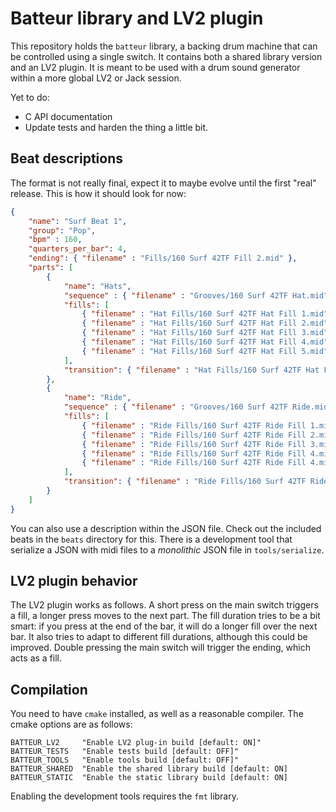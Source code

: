 # Batteur library and LV2 plugin

This repository holds the `batteur` library, a backing drum machine that can be controlled using a single switch.
It contains both a shared library version and an LV2 plugin.
It is meant to be used with a drum sound generator within a more global LV2 or Jack session.

Yet to do:
- C API documentation
- Update tests and harden the thing a little bit.

## Beat descriptions

The format is not really final, expect it to maybe evolve until the first "real" release.
This is how it should look for now:

```json
{
    "name": "Surf Beat 1",
    "group": "Pop",
    "bpm" : 160,
    "quarters_per_bar": 4,
    "ending": { "filename" : "Fills/160 Surf 42TF Fill 2.mid" },
    "parts": [
        {
            "name": "Hats",
            "sequence" : { "filename" : "Grooves/160 Surf 42TF Hat.mid", "ignore_bars" : 1, "bars": 4 },
            "fills": [
                { "filename" : "Hat Fills/160 Surf 42TF Hat Fill 1.mid" },
                { "filename" : "Hat Fills/160 Surf 42TF Hat Fill 2.mid" },
                { "filename" : "Hat Fills/160 Surf 42TF Hat Fill 3.mid" },
                { "filename" : "Hat Fills/160 Surf 42TF Hat Fill 4.mid" },
                { "filename" : "Hat Fills/160 Surf 42TF Hat Fill 5.mid" }
            ],
            "transition": { "filename" : "Hat Fills/160 Surf 42TF Hat Fill 6.mid" }
        },
        {
            "name": "Ride",
            "sequence" : { "filename" : "Grooves/160 Surf 42TF Ride.mid", "ignore_bars" : 1 , "bars": 4},
            "fills": [
                { "filename" : "Ride Fills/160 Surf 42TF Ride Fill 1.mid" },
                { "filename" : "Ride Fills/160 Surf 42TF Ride Fill 2.mid" },
                { "filename" : "Ride Fills/160 Surf 42TF Ride Fill 3.mid" },
                { "filename" : "Ride Fills/160 Surf 42TF Ride Fill 4.mid" },
                { "filename" : "Ride Fills/160 Surf 42TF Ride Fill 4.mid" }
            ],
            "transition": { "filename" : "Ride Fills/160 Surf 42TF Ride Fill 5.mid" }
        }
    ]
}
```

You can also use a description within the JSON file.
Check out the included beats in the `beats` directory for this.
There is a development tool that serialize a JSON with midi files to a *monolithic* JSON file in `tools/serialize`.

## LV2 plugin behavior

The LV2 plugin works as follows.
A short press on the main switch triggers a fill, a longer press moves to the next part.
The fill duration tries to be a bit smart: if you press at the end of the bar, it will do a longer fill over the next bar.
It also tries to adapt to different fill durations, although this could be improved.
Double pressing the main switch will trigger the ending, which acts as a fill.

## Compilation

You need to have `cmake` installed, as well as a reasonable compiler.
The cmake options are as follows:

```
BATTEUR_LV2     "Enable LV2 plug-in build [default: ON]"
BATTEUR_TESTS   "Enable tests build [default: OFF]"
BATTEUR_TOOLS   "Enable tools build [default: OFF]"
BATTEUR_SHARED  "Enable the shared library build [default: ON]
BATTEUR_STATIC  "Enable the static library build [default: ON]
```

Enabling the development tools requires the `fmt` library.



